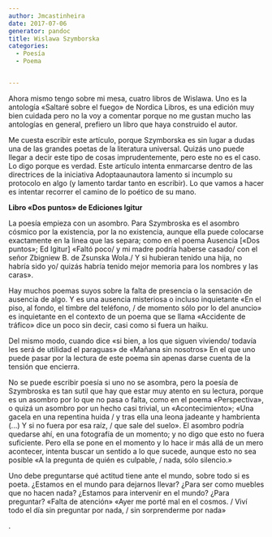 ```yaml
---
author: Jmcastinheira
date: 2017-07-06
generator: pandoc
title: Wislawa Szymborska
categories:
  - Poesía
  - Poema


---
```




Ahora mismo tengo sobre mi mesa, cuatro libros de Wislawa. Uno es la
antología «Saltaré sobre el fuego» de Nordica Libros, es una edición muy
bien cuidada pero no la voy a comentar porque no me gustan mucho las
antologías en general, prefiero un libro que haya construido el autor.

Me cuesta escribir este artículo, porque Szymborska es sin lugar a dudas
una de las grandes poetas de la literatura universal. Quizás uno puede
llegar a decir este tipo de cosas imprudentemente, pero este no es el
caso. Lo digo porque es verdad. Este artículo intenta enmarcarse dentro
de las directrices de la iniciativa Adoptaaunautora lamento si incumplo
su protocolo en algo (y lamento tardar tanto en escribir). Lo que vamos
a hacer es intentar recorrer el camino de lo poético de su mano.

**Libro «Dos puntos» de Ediciones Igitur**

La poesía empieza con un asombro. Para Szymbroska es el asombro cósmico
por la existencia, por la no existencia, aunque ella puede colocarse
exactamente en la linea que las separa; como en el poema Ausencia \[«Dos
puntos»; Ed Igitur\] «Faltó poco/ y mi madre podría haberse casado/ con
el señor Zbigniew B. de Zsunska Wola./ Y si hubieran tenido una hija, no
habría sido yo/ quizás habría tenido mejor memoria para los nombres y
las caras».

Hay muchos poemas suyos sobre la falta de presencia o la sensación de
ausencia de algo. Y es una ausencia misteriosa o incluso inquietante «En
el piso, al fondo, el timbre del teléfono, / de momento sólo por lo del
anuncio» es inquietante en el contexto de un poema que se llama
«Accidente de tráfico» dice un poco sin decir, casi como si fuera un
haiku.

Del mismo modo, cuando dice «si bien, a los que siguen viviendo/ todavía
les será de utilidad el paraguas» de «Mañana sin nosotros» En el que uno
puede pasar por la lectura de este poema sin apenas darse cuenta de la
tensión que encierra.

No se puede escribir poesía si uno no se asombra, pero la poesía de
Szymbroska es tan sutil que hay que estar muy atento en su lectura,
porque es un asombro por lo que no pasa o falta, como en el poema
«Perspectiva», o quizá un asombro por un hecho casi trivial, un
«Acontecimiento»; «Una gacela en una repentina huida / y tras ella una
leona jadeante y hambrienta (...) Y si no fuera por esa raíz, / que sale
del suelo». El asombro podría quedarse ahí, en una fotografía de un
momento; y no digo que esto no fuera suficiente. Pero ella se pone en el
momento y lo hace ir más allá de un mero acontecer, intenta buscar un
sentido a lo que sucede, aunque esto no sea posible «A la pregunta de
quién es culpable, / nada, sólo silencio.»

Uno debe preguntarse qué actitud tiene ante el mundo, sobre todo si es
poeta. ¿Estamos en el mundo para dejarnos llevar? ¿Para ser como muebles
que no hacen nada? ¿Estamos para intervenir en el mundo? ¿Para
preguntar? «Falta de atención» «Ayer me porté mal en el cosmos. / Viví
todo el día sin preguntar por nada, / sin sorprenderme por nada»

.
